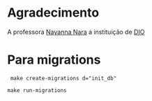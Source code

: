 # Agradecimento 



A professora [Nayanna Nara](https://github.com/nayannanara) a instituição de [DIO](https://www.dio.me/)


# Para migrations

~~~
 make create-migrations d="init_db"
~~~

~~~
make run-migrations
~~~